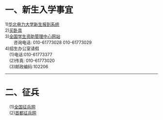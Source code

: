 # 一、新生入学事宜

1)[华北电力大学新生报到系统](http://yingxin.ncepu.edu.cn) <br>
2)[买卧具](http://www.ilecu.com)<br>
3)[全国学生资助管理中心网站](http://www.xszz.cee.edu.cn) <br>
&emsp;&emsp;咨询电话: 010-61773028  010-61773029<br>
4)招生办公室请假<br>
&emsp;(1)电话:010-61773377<br>
&emsp;(2)传真: 010-61773020<br>
&emsp;(3)邮政编码:102206<br>

---
# 二、征兵
&emsp;(1)[全国征兵网](http://www.gfbzb.gov.cn)<br>
&emsp;(2)[首都征兵网](http://www.bjzbb.com)<br>


